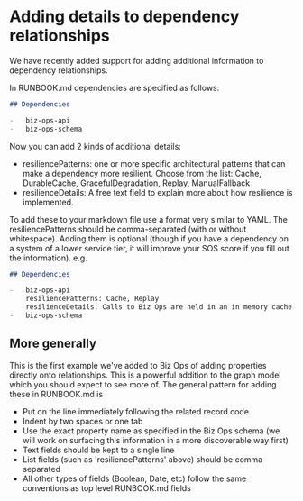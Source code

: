 # Adding details to dependency relationships

We have recently added support for adding additional information to dependency relationships.

In RUNBOOK.md dependencies are specified as follows:

```md
## Dependencies

-   biz-ops-api
-   biz-ops-schema
```

Now you can add 2 kinds of additional details:

-   resiliencePatterns: one or more specific architectural patterns that can make a dependency more resilient. Choose from the list: Cache, DurableCache, GracefulDegradation, Replay, ManualFallback
-   resilienceDetails: A free text field to explain more about how resilience is implemented.

To add these to your markdown file use a format very similar to YAML. The resiliencePatterns should be comma-separated (with or without whitespace). Adding them is optional (though if you have a dependency on a system of a lower service tier, it will improve your SOS score if you fill out the information). e.g.

```md
## Dependencies

-   biz-ops-api
    resiliencePatterns: Cache, Replay
    resilienceDetails: Calls to Biz Ops are held in an in memory cache. The app consumes a kinesis stream, which replays events that cause the application to error.
-   biz-ops-schema
```

## More generally

This is the first example we've added to Biz Ops of adding properties directly onto relationships. This is a powerful addition to the graph model which you should expect to see more of. The general pattern for adding these in RUNBOOK.md is

-   Put on the line immediately following the related record code.
-   Indent by two spaces or one tab
-   Use the exact property name as specified in the Biz Ops schema (we will work on surfacing this information in a more discoverable way first)
-   Text fields should be kept to a single line
-   List fields (such as 'resiliencePatterns' above) should be comma separated
-   All other types of fields (Boolean, Date, etc) follow the same conventions as top level RUNBOOK.md fields
